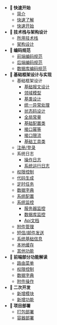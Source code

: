 <!-- _sidebar.md -->

<!--注意这里是相对路径-->
- **🍇 快速开始**
	- [简介](/doc/chapter01_快速开始/简介.md)	
	- [快速了解](/doc/chapter01_快速开始/快速了解.md)	
	- [快速开始](/doc/chapter01_快速开始/快速开始.md)	
- **🍈 技术栈与架构设计**
	- [所用技术栈](/doc/chapter02_技术栈与架构设计/所用技术栈.md)
	- [架构设计](/doc/chapter02_技术栈与架构设计/系统架构设计.md)
- **🍉 编码规范**
	- [前端编码规范](/doc/chapter03_编码规范/前端编码规范.md)
	- [后端编码规范](/doc/chapter03_编码规范/后端编码规范.md)
	- [数据库编码规范](/doc/chapter03_编码规范/数据库规范.md)	
- **🍊 基础框架设计与实现**
	- 基础框架设计
		- [基础报文设计](/doc/chapter04_基础框架设计与实现/基础框架设计-基础报文设计.md)	
		- [领域模型](/doc/chapter04_基础框架设计与实现/基础框架设计-领域模型.md)	
		- [基类设计](/doc/chapter04_基础框架设计与实现/基础框架设计-基类设计.md)	
		- [统一异常处理](/doc/chapter04_基础框架设计与实现/基础框架设计-统一异常处理.md)	
		- [状态码设计](/doc/chapter04_基础框架设计与实现/基础框架设计-状态码设计.md)	
		- [全局常量](/doc/chapter04_基础框架设计与实现/基础框架设计-全局常量.md)			
		- [基础配置类](/doc/chapter04_基础框架设计与实现/基础框架设计-基础配置类.md)	
		- [接口幂等](/doc/chapter04_基础框架设计与实现/基础框架设计-接口幂等.md)	
		- [接口限流](/doc/chapter04_基础框架设计与实现/基础框架设计-接口限流.md)	
		- [基础工具类](/doc/chapter04_基础框架设计与实现/基础框架设计-基础工具类.md)	
	- [注册/登录](/notes/Demo.md)		
	- 系统日志
		- [操作日志](/doc/chapter04_基础框架设计与实现/系统日志-操作日志的设计与实现.md)	
		- [系统运行日志](/notes/Demo.md)	
	- [权限控制](/notes/Demo.md)	
	- [代码生成](/notes/Demo.md)	
	- [定时任务](/notes/Demo.md)	
	- [数据字典](/notes/Demo.md)	
	- [系统配置](/notes/Demo.md)	
	- [系统监控](/notes/Demo.md)
		- [服务器监控](/notes/Demo.md)
		- [数据库监控](/notes/Demo.md)
		- [Api文档](/notes/Demo.md)		
	- [附件管理](/notes/Demo.md)	
	- [短信/邮件发送](/notes/Demo.md)	
	- [系统基础信息](/notes/Demo.md)	
	- [本地缓存](/doc/chapter04_基础框架设计与实现/整合caffeine实现本地缓存.md)
	- [其他功能](/notes/Demo.md)
- **🥬 前端部分功能解读**	
	- [路由菜单](/notes/Demo.md)	
	- [权限控制](/notes/Demo.md)	
	- [数据字典](/notes/Demo.md)	
	- [附件操作](/notes/Demo.md)	
- **🍍 二次开发**
	- [新增模块](/notes/Demo.md)
	- [新增功能](/notes/Demo.md)
- **🍋 项目部署**
	- [打包部署](/notes/Demo.md)	
	- [容器部署](/notes/Demo.md)	